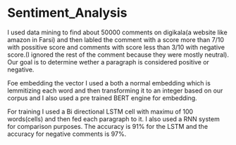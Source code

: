 # Sentiment_Analysis
I used data mining to find about 50000 comments on digikala(a website like amazon in Farsi) and then labled the comment with a score more than 7/10 with possitive score 
and comments with score less than 3/10 with negative score.(I ignored the rest of the comment because they were mostly neutral).
Our goal is to determine wether a paragraph is considered positive or negative.

Foe embedding the vector I used a both a normal embedding which is lemmitizing each word and then transforming it to an integer based on our corpus and I also used a pre trained 
BERT engine for embedding.

For training I used a Bi directional LSTM cell with maximu of 100 words(cells) and then fed each paragraph to it. I also used a RNN system for comparison purposes.
The accuracy is 91% for the LSTM and the accuracy for negative comments is 97%.
